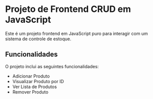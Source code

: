 # Projeto de Frontend CRUD em JavaScript

Este é um projeto frontend em JavaScript puro para interagir com um sistema de controle de estoque.

## Funcionalidades

O projeto inclui as seguintes funcionalidades:

- Adicionar Produto
- Visualizar Produto por ID
- Ver Lista de Produtos
- Remover Produto

